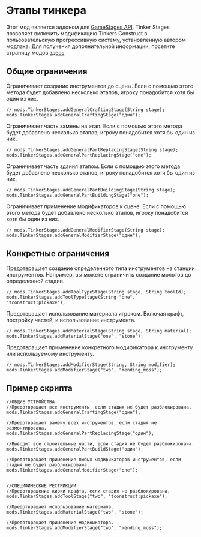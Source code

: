 # Этапы тинкера

Этот мод является аддоном для [GameStages API](https://minecraft.curseforge.com/projects/game-stages). Tinker Stages позволяет включить модификацию Tinkers Construct в пользовательскую прогрессивную систему, установленную автором модпака. Для получения дополнительной информации, посетите страницу модов [здесь](https://minecraft.curseforge.com/projects/tinkerstages)

## Общие ограничения

Ограничивает создание инструментов до сцены. Если с помощью этого метода будет добавлено несколько этапов, игроку понадобится хотя бы один из них.

```zenscript
// mods.TinkerStages.addGeneralCraftingStage(String stage);
mods.TinkerStages.addGeneralCraftingStage("один");
```

Ограничивает часть замены на этап. Если с помощью этого метода будет добавлено несколько этапов, игроку понадобится хотя бы один из них.

```zenscript
// mods.TinkerStages.addGeneralPartReplacingStage(String stage);
mods.TinkerStages.addGeneralPartReplacingStage("one");
```

Ограничивает часть здания этапом. Если с помощью этого метода будет добавлено несколько этапов, игроку понадобится хотя бы один из них.

```zenscript
// mods.TinkerStages.addGeneralPartBuildingStage(String stage);
mods.TinkerStages.addGeneralPartBuildingStage("one");
```

Ограничивает применение модификаторов к сцене. Если с помощью этого метода будет добавлено несколько этапов, игроку понадобится хотя бы один из них.

```zenscript
// mods.TinkerStages.addGeneralModifierStage(String stage);
mods.TinkerStages.addGeneralModifierStage("один");
```

## Конкретные ограничения

Предотвращает создание определенного типа инструментов на станции инструментов. Например, вы можете ограничить создание молотов до определенной стадии.

```zenscript
// mods.TinkerStages.addToolTypeStage(String stage, String toolId);
mods.TinkerStages.addToolTypeStage(String "one", "tconstruct:pickaxe");
```

Предотвращает использование материала игроком. Включая крафт, постройку частей, и использование инструмента.

```zenscript
// mods.TinkerStages.addMaterialStage(String stage, String material);
mods.TinkerStages.addMaterialStage("one", "stone");
```

Предотвращает применение конкретного модификатора к инструменту или используемому инструменту.

```zenscript
// mods.TinkerStages.addModifierStage(String, String modifier);
mods.TinkerStages.addModifierStage("two", "mending_moss");
```

## Пример скрипта

```zenscript
//ОБЩИЕ УСТРОЙСТВА
//Предотвращает все инструменты, если стадия не будет разблокирована.
mods.TinkerStages.addGeneralCraftingStage("один");

//Предотвращает замену всех инструментов, если стадия не размонтирована.
mods.TinkerStages.addGeneralPartReplacingStage("один");

//Выводит все строительные части, если стадия не будет разблокирована.
mods.TinkerStages.addGeneralPartBuildStage("один");

//Предотвращает применение любых модификаторов инструментов, если стадия не будет разблокирована.
mods.TinkerStages.addGeneralModifierStage("one");


//СПЕЦИФИЧЕСКИЕ РЕСТРИКЦИИ
//Предотвращение кирки крафта, если стадия не разблокирована.
mods.TinkerStages.addToolStage("two", "tconstruct:pickaxe");

//Предотвращает использование материала. 
mods.TinkerStages.addMaterialStage("two", "stone");

//Предотвращает применение модификатора.
mods.TinkerStages.addModifierStage("two", "mending_moss");
```